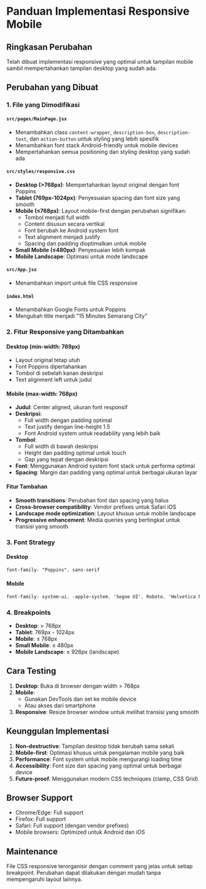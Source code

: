 # Panduan Implementasi Responsive Mobile

## Ringkasan Perubahan

Telah dibuat implementasi responsive yang optimal untuk tampilan mobile sambil mempertahankan tampilan desktop yang sudah ada.

## Perubahan yang Dibuat

### 1. File yang Dimodifikasi

#### `src/pages/MainPage.jsx`
- Menambahkan class `content-wrapper`, `description-box`, `description-text`, dan `action-button` untuk styling yang lebih spesifik
- Menambahkan font stack Android-friendly untuk mobile devices
- Mempertahankan semua positioning dan styling desktop yang sudah ada

#### `src/styles/responsive.css`
- **Desktop (>768px)**: Mempertahankan layout original dengan font Poppins
- **Tablet (769px-1024px)**: Penyesuaian spacing dan font size yang smooth
- **Mobile (≤768px)**: Layout mobile-first dengan perubahan signifikan:
  - Tombol menjadi full width
  - Content disusun secara vertikal
  - Font berubah ke Android system font
  - Text alignment menjadi justify
  - Spacing dan padding dioptimalkan untuk mobile
- **Small Mobile (≤480px)**: Penyesuaian lebih kompak
- **Mobile Landscape**: Optimasi untuk mode landscape

#### `src/App.jsx`
- Menambahkan import untuk file CSS responsive

#### `index.html`
- Menambahkan Google Fonts untuk Poppins
- Mengubah title menjadi "15 Minutes Semarang City"

### 2. Fitur Responsive yang Ditambahkan

#### Desktop (min-width: 769px)
- Layout original tetap utuh
- Font Poppins dipertahankan
- Tombol di sebelah kanan deskripsi
- Text alignment left untuk judul

#### Mobile (max-width: 768px)
- **Judul**: Center aligned, ukuran font responsif
- **Deskripsi**: 
  - Full width dengan padding optimal
  - Text justify dengan line-height 1.5
  - Font Android system untuk readability yang lebih baik
- **Tombol**: 
  - Full width di bawah deskripsi
  - Height dan padding optimal untuk touch
  - Gap yang tepat dengan deskripsi
- **Font**: Menggunakan Android system font stack untuk performa optimal
- **Spacing**: Margin dan padding yang optimal untuk berbagai ukuran layar

#### Fitur Tambahan
- **Smooth transitions**: Perubahan font dan spacing yang halus
- **Cross-browser compatibility**: Vendor prefixes untuk Safari iOS
- **Landscape mode optimization**: Layout khusus untuk mobile landscape
- **Progressive enhancement**: Media queries yang bertingkat untuk transisi yang smooth

### 3. Font Strategy

#### Desktop
```css
font-family: "Poppins", sans-serif
```

#### Mobile
```css
font-family: system-ui, -apple-system, 'Segoe UI', Roboto, 'Helvetica Neue', Arial, 'Noto Sans', sans-serif
```

### 4. Breakpoints

- **Desktop**: > 768px
- **Tablet**: 769px - 1024px  
- **Mobile**: ≤ 768px
- **Small Mobile**: ≤ 480px
- **Mobile Landscape**: ≤ 926px (landscape)

## Cara Testing

1. **Desktop**: Buka di browser dengan width > 768px
2. **Mobile**: 
   - Gunakan DevTools dan set ke mobile device
   - Atau akses dari smartphone
3. **Responsive**: Resize browser window untuk melihat transisi yang smooth

## Keunggulan Implementasi

1. **Non-destructive**: Tampilan desktop tidak berubah sama sekali
2. **Mobile-first**: Optimasi khusus untuk pengalaman mobile yang baik
3. **Performance**: Font system untuk mobile mengurangi loading time
4. **Accessibility**: Font size dan spacing yang optimal untuk berbagai device
5. **Future-proof**: Menggunakan modern CSS techniques (clamp, CSS Grid)

## Browser Support

- Chrome/Edge: Full support
- Firefox: Full support  
- Safari: Full support (dengan vendor prefixes)
- Mobile browsers: Optimized untuk Android dan iOS

## Maintenance

File CSS responsive terorganisir dengan comment yang jelas untuk setiap breakpoint. Perubahan dapat dilakukan dengan mudah tanpa mempengaruhi layout lainnya.

